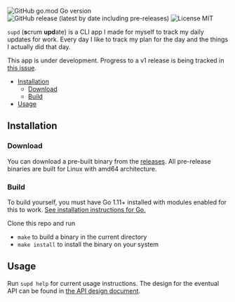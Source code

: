 ![GitHub go.mod Go version](https://img.shields.io/github/go-mod/go-version/awmottaz/supd?style=flat-square&logo=Go)
![GitHub release (latest by date including pre-releases)](https://img.shields.io/github/v/release/awmottaz/supd?include_prereleases&logo=GitHub&style=flat-square)
![License MIT](https://img.shields.io/badge/license-MIT-informational?style=flat-square)

`supd` (**s**crum **upd**ate) is a CLI app I made for myself to track my daily updates for work. Every day I like to track my plan for the day and the things I actually did that day.

This app is under development. Progress to a v1 release is being tracked in [this issue](https://github.com/awmottaz/supd/issues/4).

- [Installation](#installation)
  - [Download](#download)
  - [Build](#build)
- [Usage](#usage)

## Installation

### Download

You can download a pre-built binary from the [releases](https://github.com/awmottaz/supd/releases). All pre-release binaries are built for Linux with amd64 architecture.

### Build

To build yourself, you must have Go 1.11+ installed with modules enabled for this to work. [See installation instructions for Go.](http://golang.org/doc/install.html)

Clone this repo and run

- `make` to build a binary in the current directory
- `make install` to install the binary on your system

## Usage

Run `supd help` for current usage instructions. The design for the eventual API can be found in [the API design document](./API-design.md).
